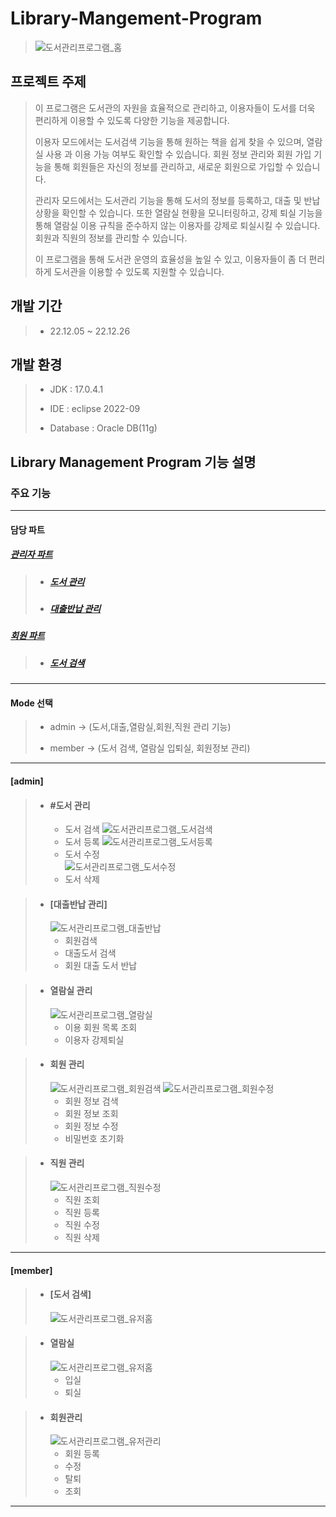 # Library-Mangement-Program
>![도서관리프로그램_홈](https://user-images.githubusercontent.com/119422179/228705031-2ae3633d-f858-4a08-bfa4-4066fc3ea62d.png)

## 프로젝트 주제

> 이 프로그램은 도서관의 자원을 효율적으로 관리하고, 이용자들이 도서를 더욱 편리하게 이용할 수 있도록 다양한 기능을 제공합니다.
>
>이용자 모드에서는 도서검색 기능을 통해 원하는 책을 쉽게 찾을 수 있으며, 열람실 사용 과 이용 가능 여부도 확인할 수 있습니다. 회원 정보 관리와 회원 가입 기능을 통해 회원들은 자신의 정보를 관리하고, 새로운 회원으로 가입할 수 있습니다.
>
>관리자 모드에서는 도서관리 기능을 통해 도서의 정보를 등록하고, 대출 및 반납 상황을 확인할 수 있습니다. 또한 열람실 현황을 모니터링하고, 강제 퇴실 기능을 통해 열람실 이용 규칙을 준수하지 않는 이용자를 강제로 퇴실시킬 수 있습니다. 회원과 직원의 정보를 관리할 수 있습니다.
>
>이 프로그램을 통해 도서관 운영의 효율성을 높일 수 있고, 이용자들이 좀 더 편리하게 도서관을 이용할 수 있도록 지원할 수 있습니다.

## 개발 기간

>- 22.12.05 ~ 22.12.26 

## 개발 환경

>- JDK : 17.0.4.1 
>
>- IDE : eclipse 2022-09  
>
>- Database : Oracle DB(11g) 
>

## Library Management Program 기능 설명

### 주요 기능
---
#### 담당 파트
##### [관리자 파트](#admin)
>- ##### [ 도서 관리 ](#도서-관리)
>- ##### [ 대출반납 관리 ](#대출반납-관리)
##### [회원 파트](#member)
>- ##### [ 도서 검색 ](#도서-검색)
---

#### Mode 선택
>
>- admin  -> (도서,대출,열람실,회원,직원 관리 기능) 
>    
>- member -> (도서 검색, 열람실 입퇴실, 회원정보 관리) 
>   
-------------------------------------------------------
#### [admin]
>
>- #### #도서 관리
  >   - 도서 검색 
  >   ![도서관리프로그램_도서검색](https://user-images.githubusercontent.com/119422179/228706040-2f85b131-4d2a-46d1-b88f-264f563663eb.png)   
  >   - 도서 등록
  >   ![도서관리프로그램_도서등록](https://user-images.githubusercontent.com/119422179/228705489-ca668713-4de7-4036-9889-68df93a7b478.png)
  >   - 도서 수정  
  >   ![도서관리프로그램_도서수정](https://user-images.githubusercontent.com/119422179/228705640-d8f4cc9d-a70e-40db-aa55-9fda7dce5be1.png)
  >   - 도서 삭제  
  
>- #### [대출반납 관리]
  >   ![도서관리프로그램_대출반납](https://user-images.githubusercontent.com/119422179/228705798-ded56387-2dcd-4180-895f-418702096461.png)
  >   - 회원검색  
  >   - 대출도서 검색   
  >   - 회원 대출 도서 반납  
  
>- #### 열람실 관리 
  >   ![도서관리프로그램_열람실](https://user-images.githubusercontent.com/119422179/228706161-603a61c9-b9e7-408a-abf5-b94530060750.png)
  >   - 이용 회원 목록 조회 
  >   - 이용자 강제퇴실  
  
>- #### 회원 관리 
  >   ![도서관리프로그램_회원검색](https://user-images.githubusercontent.com/119422179/228706264-cf3c7003-a3a2-4799-b994-3cee6882ecb0.png)
  >   ![도서관리프로그램_회원수정](https://user-images.githubusercontent.com/119422179/228706349-bb3a92d4-df5a-4c2b-a8d4-1d42a71d1bfe.png)
  >    - 회원 정보 검색 
  >    - 회원 정보 조회
  >    - 회원 정보 수정
  >   - 비밀번호 초기화  
  
>- #### 직원 관리
  >   ![도서관리프로그램_직원수정](https://user-images.githubusercontent.com/119422179/228706499-c5bbbc0d-1fbd-43ce-974c-5025106eea19.png)
  >    - 직원 조회 
  >    - 직원 등록
  >    - 직원 수정
  >    - 직원 삭제
-------------------------------------------------------
#### [member]
>
>- #### [도서 검색]
  >   ![도서관리프로그램_유저홈](https://user-images.githubusercontent.com/119422179/228707055-c1f1bfbf-fa01-4c8f-b4c1-bbdf712fd28e.png)  
  
>- #### 열람실
  >   ![도서관리프로그램_유저홈](https://user-images.githubusercontent.com/119422179/228707144-dd25827f-afa4-4dbf-abbd-a2fa157015be.png) 
  >   - 입실
  >   - 퇴실  
  
>- #### 회원관리
  >   ![도서관리프로그램_유저관리](https://user-images.githubusercontent.com/119422179/228707215-dc1675b4-be36-4dac-b0f7-5e3227d26807.png)
  >   - 회원 등록
  >   - 수정
  >   - 탈퇴
  >   - 조회
-------------------------------------------------------  
